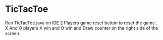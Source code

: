 # TicTacToe
Run TicTacToe.java on IDE
2 Players game 
reset button to reset the game .
X And O players 
X win and O win and Draw counter on the right side of the screen .

